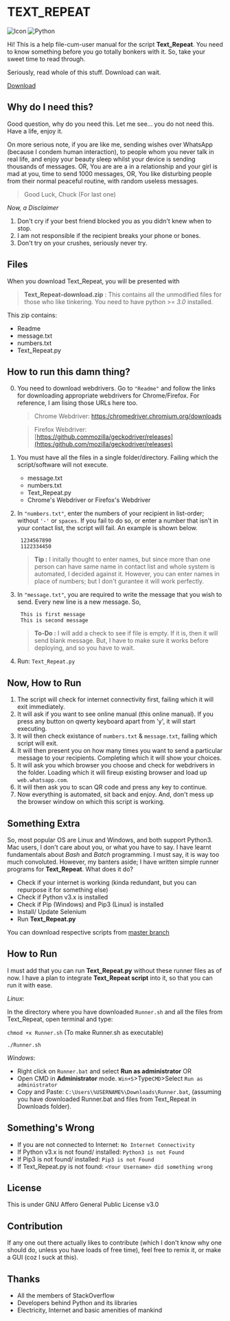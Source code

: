 # TEXT_REPEAT

![Icon](https://github.com/1bl4z3r/Text_Repeat/blob/master/tr1.ico) ![Python](https://www.python.org/static/community_logos/python-powered-w-70x28.png)

Hi! This is a help file-cum-user manual for the script **Text_Repeat**. You need to know something before you go totally bonkers with it. So, take your sweet time to read through.

Seriously, read whole of this stuff. Download can wait.

[Download](https://github.com/1bl4z3r/Text_Repeat/archive/download.zip)

## Why do I need this?

Good question, why do you need this. Let me see... you do not need this. Have a life, enjoy it.

On more serious note, if you are like me, sending wishes over WhatsApp (because I condem human interaction), to people whom you never talk in real life, and enjoy your beauty sleep whilst your device is sending thousands of messages. OR, You are are a in a relationship and your girl is mad at you, time to send 1000 messages, OR, You like disturbing people from their normal peaceful routine, with random useless messages.

>Good Luck, Chuck (For last one)

_Now, a Disclaimer_

1. Don't cry if your best friend blocked you as you didn't knew when to stop.
2. I am not responsible if the recipient breaks your phone or bones.
3. Don't try on your crushes, seriously never try.


## Files

When you download Text_Repeat, you will be presented with

> **Text_Repeat-download.zip** : This contains all the unmodified files for those who like tinkering. You need to have python >= *3.0* installed.

This zip contains:
- Readme
- message.txt
- numbers.txt
- Text_Repeat.py

## How to run this damn thing?

0. You need to download webdrivers. Go to `"Readme"` and follow the links for downloading appropriate webdrivers for Chrome/Firefox. For reference, I am lising those URLs here too.

    >Chrome Webdriver: [https:/chromedriver.chromium.org/downloads](https:/chromedriver.chromium.org/downloads)
    
    >Firefox Webdriver: [https://github.commozilla/geckodriver/releases](https:/github.com/mozilla/geckodriver/releases)

1. You must have all the files in a single folder/directory. Failing which the script/software will not execute.
    - message.txt
    - numbers.txt
    - Text_Repeat.py
    - Chrome's Webdriver or Firefox's Webdriver

2. In `"numbers.txt"`, enter the numbers of your recipient in list-order; without `'-'` or `spaces`. If you fail to do so, or enter a number that isn't in your contact list, the script will fail. An example is shown below.

        1234567890  
        1122334450

    >**Tip :** I initally thought to enter names, but since more than one person can have same name in contact list and whole system is automated, I decided against it. However, you can enter names in place of numbers; but I don't gurantee it will work perfectly.

3. In `"message.txt"`, you are required to write the message that you wish to send. Every new line is a new message. So,

        This is first message
        This is second message

    >**To-Do :** I will add a check to see if file is empty. If it is, then it will send blank message. But, I have to make sure it works before deploying, and so you have to wait.

4. Run: `Text_Repeat.py`

## Now, How to Run

1. The script will check for internet connectivity first, failing which it will exit immediately.
2. It will ask if you want to see online manual (this online manual). If you press any button on qwerty keyboard apart from 'y', it will start executing.
3. It will then check existance of `numbers.txt` & `message.txt`, failing which script will exit.
4. It will then present you on how many times you want to send a particular message to your recipients. Completing which it will show your choices.
5. It will ask you which browser you choose and check for webdrivers in the folder. Loading which it will fireup existing browser and load up `web.whatsapp.com`.
6. It will then ask you to scan QR code and press any key to continue.
7. Now everything is automated, sit back and enjoy. And, don't mess up the browser window on which this script is working.

## Something Extra
So, most popular OS are Linux and Windows, and both support Python3. Mac users, I don't care about you, or what you have to say.
I have learnt fundamentals about *Bash* and *Batch* programming. I must say, it is way too much convoluted. However, my banters aside; I have written simple runner programs for **Text_Repeat**. What does it do?
 - Check if your internet is working (kinda redundant, but you can repurpose it for something else)
 - Check if Python v3.x is installed
 - Check if Pip (Windows) and Pip3 (Linux) is installed
 - Install/ Update Selenium
 - Run **Text_Repeat.py**

You can download respective scripts from [master branch](https://github.com/1bl4z3r/Text_Repeat/tree/master)
## How to Run
I must add that you can run **Text_Repeat.py** without these runner files as of now. I have a plan to integrate **Text_Repeat script** into it, so that you can run it with ease.

*Linux*:

In the directory where you have downloaded `Runner.sh` and all the files from Text_Repeat, open terminal and type: 

`chmod +x Runner.sh` (To make Runner.sh as executable)

`./Runner.sh`

*Windows*:
 - Right click on `Runner.bat` and select **Run as administrator**
 OR
 - Open CMD in **Administrator** mode. `Win+S`>Type`CMD`>Select `Run as administrator`
 - Copy and Paste: `C:\Users\%USERNAME%\Downloads\Runner.bat`, (assuming you have downloaded Runner.bat and files from Text_Repeat in Downloads folder).
 
 ## Something's Wrong
 - If you are not connected to Internet: `No Internet Connectivity`
 - If Python v3.x is not found/ installed: `Python3 is not Found`
 - If Pip3 is not found/ installed: `Pip3 is not Found`
 - If Text_Repeat.py is not found: `<Your Username> did something wrong`

## License

This is under GNU Affero General Public License v3.0

## Contribution

If any one out there actually likes to contribute (which I don't know why one should do, unless you have loads of free time), feel free to remix it, or make a GUI (coz I suck at this).

## Thanks
- All the members of StackOverflow
- Developers behind Python and its libraries
- Electricity, Internet and basic amenities of mankind
